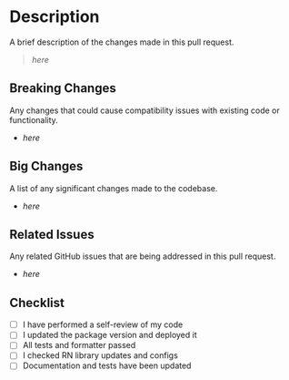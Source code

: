 # Description

A brief description of the changes made in this pull request.

> _here_

## Breaking Changes

Any changes that could cause compatibility issues with existing code or functionality.

- _here_

## Big Changes

A list of any significant changes made to the codebase.

- _here_

## Related Issues

Any related GitHub issues that are being addressed in this pull request.

- _here_

## Checklist

- [ ] I have performed a self-review of my code
- [ ] I updated the package version and deployed it
- [ ] All tests and formatter passed
- [ ] I checked RN library updates and configs
- [ ] Documentation and tests have been updated
